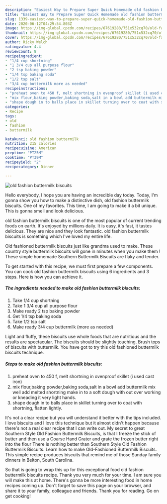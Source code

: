 ```yaml
---
description: "Easiest Way to Prepare Super Quick Homemade old fashion buttermilk biscuits"
title: "Easiest Way to Prepare Super Quick Homemade old fashion buttermilk biscuits"
slug: 1339-easiest-way-to-prepare-super-quick-homemade-old-fashion-buttermilk-biscuits
date: 2020-06-12T04:29:54.803Z
image: https://img-global.cpcdn.com/recipes/67619280/751x532cq70/old-fashion-buttermilk-biscuits-recipe-main-photo.jpg
thumbnail: https://img-global.cpcdn.com/recipes/67619280/751x532cq70/old-fashion-buttermilk-biscuits-recipe-main-photo.jpg
cover: https://img-global.cpcdn.com/recipes/67619280/751x532cq70/old-fashion-buttermilk-biscuits-recipe-main-photo.jpg
author: Ricky Welch
ratingvalue: 4.4
reviewcount: 8
recipeingredient:
- "1/4 cup shortning"
- "1 3/4 cup all purpose flour"
- "2 tsp baking powder"
- "1/4 tsp baking soda"
- "1/2 tsp salt"
- "3/4 cup buttermilk more as needed"
recipeinstructions:
- "preheat oven to 450 f, melt shortning in ovenproof skillet (i used cast iron)"
- "mix flour,baking powder,baking soda,salt in a bowl add buttermilk mix well add melted shortning  make in to a soft dough with out over working or kneading it very light hands."
- "shape dough in to balls place in skillet turning over to coat with shortning,  flatten lightly."
categories:
- Recipe
tags:
- old
- fashion
- buttermilk

katakunci: old fashion buttermilk 
nutrition: 215 calories
recipecuisine: American
preptime: "PT25M"
cooktime: "PT39M"
recipeyield: "2"
recipecategory: Dinner

---
```



![old fashion buttermilk biscuits](https://img-global.cpcdn.com/recipes/67619280/751x532cq70/old-fashion-buttermilk-biscuits-recipe-main-photo.jpg)

Hello everybody, I hope you are having an incredible day today. Today, I'm gonna show you how to make a distinctive dish, old fashion buttermilk biscuits. One of my favorites. This time, I am going to make it a bit unique. This is gonna smell and look delicious.

old fashion buttermilk biscuits is one of the most popular of current trending foods on earth. It's enjoyed by millions daily. It is easy, it's fast, it tastes delicious. They are nice and they look fantastic. old fashion buttermilk biscuits is something which I've loved my entire life.

Old fashioned buttermilk biscuits just like grandma used to make. These country style buttermilk biscuits will gone in minutes when you make them ! These simple homemade Southern Buttermilk Biscuits are flaky and tender.


To get started with this recipe, we must first prepare a few components. You can cook old fashion buttermilk biscuits using 6 ingredients and 3 steps. Here is how you can achieve it.

<!--inarticleads1-->

##### The ingredients needed to make old fashion buttermilk biscuits:

1. Take 1/4 cup shortning
1. Take 1 3/4 cup all purpose flour
1. Make ready 2 tsp baking powder
1. Get 1/4 tsp baking soda
1. Take 1/2 tsp salt
1. Make ready 3/4 cup buttermilk (more as needed)


Light and fluffy, these biscuits use whole foods that are nutritious and the results are spectacular. The biscuits should be slightly touching. Brush tops of biscuits with buttermilk. You have got to try this old fashioned buttermilk biscuits technique. 

<!--inarticleads2-->

##### Steps to make old fashion buttermilk biscuits:

1. preheat oven to 450 f, melt shortning in ovenproof skillet (i used cast iron)
1. mix flour,baking powder,baking soda,salt in a bowl add buttermilk mix well add melted shortning  make in to a soft dough with out over working or kneading it very light hands.
1. shape dough in to balls place in skillet turning over to coat with shortning,  flatten lightly.


It&#39;s not a clear recipe but you will understand it better with the tips included. I love biscuits and I love this technique but it almost didn&#39;t happen because there&#39;s not a real clear recipe that I can write out. My secret to great Southern Style Old Fashion Buttermilk Biscuits, is that I freeze the stick of butter and then use a Coarse Hand Grater and grate the frozen butter right into the flour There is nothing better than Southern Style Old Fashion Buttermilk Biscuits. Learn how to make Old-Fashioned Buttermilk Biscuits. This simple recipe produces biscuits that remind me of those Sunday family dinners in Belton, South Carolina. 

So that is going to wrap this up for this exceptional food old fashion buttermilk biscuits recipe. Thank you very much for your time. I am sure you will make this at home. There's gonna be more interesting food in home recipes coming up. Don't forget to save this page on your browser, and share it to your family, colleague and friends. Thank you for reading. Go on get cooking!
